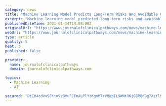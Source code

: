 ```yaml
---
category: news
title: "Machine Learning Model Predicts Long-Term Risks and Avoidable Costs after Acute Coronary Syndromes"
excerpt: "Machine learning model predicted long-term risks and avoidable health care costs after acute coronary syndromes (ACS), according to a recent study published in Value Health (2020;23[12]:1570-1579. doi:10."
publishedDateTime: 2021-01-14T14:08:00Z
originalUrl: "https://www.journalofclinicalpathways.com/news/machine-learning-model-predicts-long-term-risks-and-avoidable-costs-after-acute-coronary"
webUrl: "https://www.journalofclinicalpathways.com/news/machine-learning-model-predicts-long-term-risks-and-avoidable-costs-after-acute-coronary"
type: article
quality: 5
heat: 5
published: false

provider:
  name: journalofclinicalpathways
  domain: journalofclinicalpathways.com

topics:
  - Machine Learning
  - AI

secured: "DtIH4cdVvSFK+u9e3VuFCFnALPlYtKqmM7rVMWpIL9WNt86jGBP8dBg7XzYl9mM/9L43ysewn3Gc7b/wtQC/MVZhVIIc9zlLvi80PyQL9kzhcsacLUB0SAW66Ft/IIEugN0zrQg1C7vuQhkw+1awlVhTQmRuXqeAbkfuY40dMUf1DoIGhGaTQLcYLQ1jVFCkIvyjA9UJWNznUNOWJrMC4DpzF4K9jZWAKLILQVhE3Xv0NsposxaBy+9HuWACRQE1cZXqJK5mMWCpa8HKdum0c2zfgTZes5wz8pv94bbsEaB9edfgB5tUuAJKr02RJ9oGH4eictF3nty/hpMePYrHPqmRMWAs1vNLH2olOjA8O7k=;m1TQOXkZ+upgYALNGQcD9Q=="
---
```


